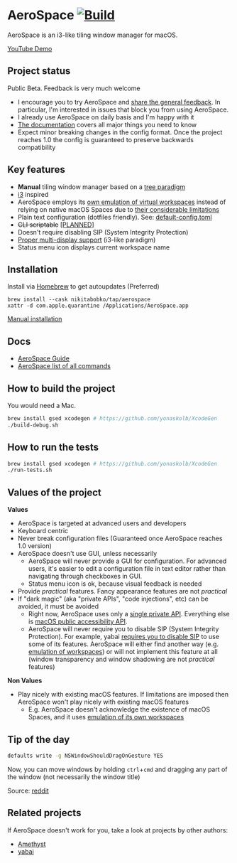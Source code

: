 # AeroSpace [![Build](https://github.com/nikitabobko/AeroSpace/actions/workflows/build.yml/badge.svg?branch=main)](https://github.com/nikitabobko/AeroSpace/actions/workflows/build.yml)

AeroSpace is an i3-like tiling window manager for macOS.

[YouTube Demo](https://www.youtube.com/watch?v=UOl7ErqWbrk)

## Project status

Public Beta. Feedback is very much welcome

- I encourage you to try AeroSpace and [share the general feedback](https://github.com/nikitabobko/AeroSpace/issues/11).
  In particular, I'm interested in issues that block you from using AeroSpace.
- I already use AeroSpace on daily basis and I'm happy with it
- [The documentation](./docs/guide.md) covers all major things you need to know
- Expect minor breaking changes in the config format. Once the project reaches 1.0 the config is guaranteed to preserve backwards
  compatibility

## Key features

- **Manual** tiling window manager based on a [tree paradigm](./docs/guide.md#tree)
- [i3](https://i3wm.org/) inspired
- AeroSpace employs its [own emulation of virtual workspaces](./docs/guide.md#emulation-of-virtual-workspaces) instead of relying
  on native macOS Spaces due to [their considerable limitations](./docs/guide.md#emulation-of-virtual-workspaces)
- Plain text configuration (dotfiles friendly). See: [default-config.toml](./config-examples/default-config.toml)
- ~~CLI scriptable~~ [[PLANNED]](https://github.com/nikitabobko/AeroSpace/issues/3)
- Doesn't require disabling SIP (System Integrity Protection)
- [Proper multi-display support](./docs/guide.md#multiple-displays) (i3-like paradigm)
- Status menu icon displays current workspace name

## Installation

Install via [Homebrew](https://brew.sh/) to get autoupdates (Preferred)
```
brew install --cask nikitabobko/tap/aerospace
xattr -d com.apple.quarantine /Applications/AeroSpace.app
```

[Manual installation](./docs/manual-installation.md)

## Docs

- [AeroSpace Guide](./docs/guide.md)
- [AeroSpace list of all commands](./docs/commands.md)

## How to build the project

You would need a Mac.

```bash
brew install gsed xcodegen # https://github.com/yonaskolb/XcodeGen
./build-debug.sh
```

## How to run the tests

```bash
brew install gsed xcodegen # https://github.com/yonaskolb/XcodeGen
./run-tests.sh
```

## Values of the project

**Values**
- AeroSpace is targeted at advanced users and developers
- Keyboard centric
- Never break configuration files (Guaranteed once AeroSpace reaches 1.0 version)
- AeroSpace doesn't use GUI, unless necessarily
  - AeroSpace will never provide a GUI for configuration. For advanced users, it's easier to edit a configuration file in text
    editor rather than navigating through checkboxes in GUI.
  - Status menu icon is ok, because visual feedback is needed
- Provide _practical_ features. Fancy appearance features are not _practical_
- If "dark magic" (aka "private APIs", "code injections", etc) can be avoided, it must be avoided
  - Right now, AeroSpace uses only a [single private API](./src/Bridged-Header.h). Everything else is [macOS public accessibility
    API](https://developer.apple.com/documentation/applicationservices/axuielement_h).
  - AeroSpace will never require you to disable SIP (System Integrity Protection). For example, yabai [requires you to disable
    SIP](https://github.com/koekeishiya/yabai/issues/1863) to use some of its features. AeroSpace will either find another way
    (e.g. [emulation of workspaces](./docs/guide.md#emulation-of-virtual-workspaces)) or will not implement this feature at all
    (window transparency and window shadowing are not _practical_ features)

**Non Values**
- Play nicely with existing macOS features. If limitations are imposed then AeroSpace won't play nicely with existing macOS
  features
  - E.g. AeroSpace doesn't acknowledge the existence of macOS Spaces, and it uses [emulation of its own
    workspaces](./docs/guide.md#emulation-of-virtual-workspaces)

## Tip of the day

```bash
defaults write -g NSWindowShouldDragOnGesture YES
```

Now, you can move windows by holding `ctrl`+`cmd` and dragging any part of the window (not necessarily the window title)

Source: [reddit](https://www.reddit.com/r/MacOS/comments/k6hiwk/keyboard_modifier_to_simplify_click_drag_of/)

## Related projects

If AeroSpace doesn't work for you, take a look at projects by other authors:
- [Amethyst](https://github.com/ianyh/Amethyst)
- [yabai](https://github.com/koekeishiya/yabai)